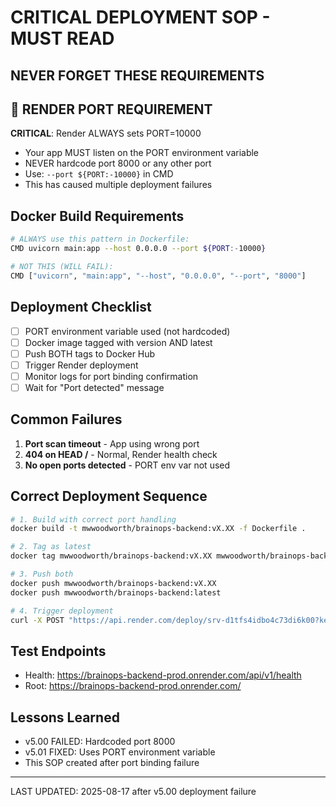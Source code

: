 # CRITICAL DEPLOYMENT SOP - MUST READ
## NEVER FORGET THESE REQUIREMENTS

## 🚨 RENDER PORT REQUIREMENT
**CRITICAL**: Render ALWAYS sets PORT=10000
- Your app MUST listen on the PORT environment variable
- NEVER hardcode port 8000 or any other port
- Use: `--port ${PORT:-10000}` in CMD
- This has caused multiple deployment failures

## Docker Build Requirements
```bash
# ALWAYS use this pattern in Dockerfile:
CMD uvicorn main:app --host 0.0.0.0 --port ${PORT:-10000}

# NOT THIS (WILL FAIL):
CMD ["uvicorn", "main:app", "--host", "0.0.0.0", "--port", "8000"]
```

## Deployment Checklist
- [ ] PORT environment variable used (not hardcoded)
- [ ] Docker image tagged with version AND latest
- [ ] Push BOTH tags to Docker Hub
- [ ] Trigger Render deployment
- [ ] Monitor logs for port binding confirmation
- [ ] Wait for "Port detected" message

## Common Failures
1. **Port scan timeout** - App using wrong port
2. **404 on HEAD /** - Normal, Render health check
3. **No open ports detected** - PORT env var not used

## Correct Deployment Sequence
```bash
# 1. Build with correct port handling
docker build -t mwwoodworth/brainops-backend:vX.XX -f Dockerfile .

# 2. Tag as latest
docker tag mwwoodworth/brainops-backend:vX.XX mwwoodworth/brainops-backend:latest

# 3. Push both
docker push mwwoodworth/brainops-backend:vX.XX
docker push mwwoodworth/brainops-backend:latest

# 4. Trigger deployment
curl -X POST "https://api.render.com/deploy/srv-d1tfs4idbo4c73di6k00?key=t2qc-8j6xrM"
```

## Test Endpoints
- Health: https://brainops-backend-prod.onrender.com/api/v1/health
- Root: https://brainops-backend-prod.onrender.com/

## Lessons Learned
- v5.00 FAILED: Hardcoded port 8000
- v5.01 FIXED: Uses PORT environment variable
- This SOP created after port binding failure

---
LAST UPDATED: 2025-08-17 after v5.00 deployment failure